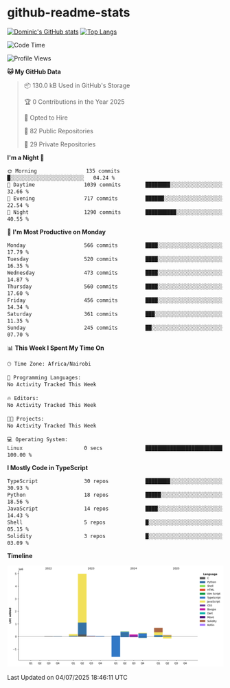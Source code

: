 # github-readme-stats
[![Dominic's GitHub stats](https://github-readme-stats.vercel.app/api?username=Domengo&show_icons=true)](https://github.com/anuraghazra/github-readme-stats)
[![Top Langs](https://github-readme-stats.vercel.app/api/top-langs/?username=Domengo&show_icons=true)](https://github.com/Domengo/github-readme-stats)

<!--START_SECTION:waka-->
![Code Time](http://img.shields.io/badge/Code%20Time-1%2C117%20hrs%2051%20mins-blue)

![Profile Views](http://img.shields.io/badge/Profile%20Views-1-blue)

**🐱 My GitHub Data** 

> 📦 130.0 kB Used in GitHub's Storage 
 > 
> 🏆 0 Contributions in the Year 2025
 > 
> 💼 Opted to Hire
 > 
> 📜 82 Public Repositories 
 > 
> 🔑 29 Private Repositories 
 > 
**I'm a Night 🦉** 

```text
🌞 Morning                135 commits         █░░░░░░░░░░░░░░░░░░░░░░░░   04.24 % 
🌆 Daytime                1039 commits        ████████░░░░░░░░░░░░░░░░░   32.66 % 
🌃 Evening                717 commits         ██████░░░░░░░░░░░░░░░░░░░   22.54 % 
🌙 Night                  1290 commits        ██████████░░░░░░░░░░░░░░░   40.55 % 
```
📅 **I'm Most Productive on Monday** 

```text
Monday                   566 commits         ████░░░░░░░░░░░░░░░░░░░░░   17.79 % 
Tuesday                  520 commits         ████░░░░░░░░░░░░░░░░░░░░░   16.35 % 
Wednesday                473 commits         ████░░░░░░░░░░░░░░░░░░░░░   14.87 % 
Thursday                 560 commits         ████░░░░░░░░░░░░░░░░░░░░░   17.60 % 
Friday                   456 commits         ████░░░░░░░░░░░░░░░░░░░░░   14.34 % 
Saturday                 361 commits         ███░░░░░░░░░░░░░░░░░░░░░░   11.35 % 
Sunday                   245 commits         ██░░░░░░░░░░░░░░░░░░░░░░░   07.70 % 
```


📊 **This Week I Spent My Time On** 

```text
🕑︎ Time Zone: Africa/Nairobi

💬 Programming Languages: 
No Activity Tracked This Week

🔥 Editors: 
No Activity Tracked This Week

🐱‍💻 Projects: 
No Activity Tracked This Week

💻 Operating System: 
Linux                    0 secs              █████████████████████████   100.00 % 
```

**I Mostly Code in TypeScript** 

```text
TypeScript               30 repos            ████████░░░░░░░░░░░░░░░░░   30.93 % 
Python                   18 repos            █████░░░░░░░░░░░░░░░░░░░░   18.56 % 
JavaScript               14 repos            ████░░░░░░░░░░░░░░░░░░░░░   14.43 % 
Shell                    5 repos             █░░░░░░░░░░░░░░░░░░░░░░░░   05.15 % 
Solidity                 3 repos             █░░░░░░░░░░░░░░░░░░░░░░░░   03.09 % 
```



**Timeline**

![Lines of Code chart](https://raw.githubusercontent.com/Domengo/Domengo/main/assets/bar_graph.png)


 Last Updated on 04/07/2025 18:46:11 UTC
<!--END_SECTION:waka-->


